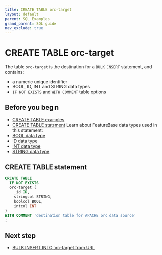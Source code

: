 ```yaml
---
title: CREATE TABLE orc-target
layout: default
parent: SQL Examples
grand_parent: SQL guide
nav_exclude: true
---
```


# CREATE TABLE orc-target

The table `orc-target` is the destination for a `BULK INSERT` statement, and contains:
* a numeric unique identifier
* BOOL, ID, INT and STRING data types
* `IF NOT EXISTS` and `WITH COMMENT` table options

## Before you begin
* [CREATE TABLE examples](/docs/sql-guide/examples/sql-eg-home/#create-table-examples)
* [CREATE TABLE statement](/docs/sql-guide/statements/statement-table-create)
Learn about FeatureBase data types used in this statement:
* [BOOL data type](/docs/sql-guide/data-types/data-type-bool)
* [ID data type](/docs/sql-guide/data-types/data-type-id)
* [INT data type](/docs/sql-guide/data-types/data-type-int)
* [STRING data type](/docs/sql-guide/data-types/data-type-int)

## CREATE TABLE statement

```sql
CREATE TABLE
  IF NOT EXISTS
  orc-target (
    _id ID,
    stringcol STRING,
    boolcol BOOL,
    intcol INT
)
WITH COMMENT 'destination table for APACHE orc data source'
;
```

## Next step

* [BULK INSERT INTO orc-target from URL](/docs/sql-guide/examples/sql-eg-insert/sql-eg-insert-bulk-orc-target)
